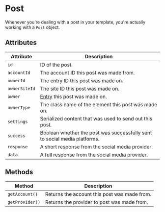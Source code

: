 # Post
Whenever you're dealing with a post in your template, you're actually working with a `Post` object.

## Attributes

Attribute | Description
--- | ---
`id` | ID of the post.
`accountId` | The account ID this post was made from.
`ownerId` | The entry ID this post was made on.
`ownerSiteId` | The site ID this post was made on.
`owner` | [Entry](https://docs.craftcms.com/api/v3/craft-elements-entry.html) this post was made on.
`ownerType` | The class name of the element this post was made on.
`settings` | Serialized content that was used to send out this post.
`success` | Boolean whether the post was successfully sent to social media platforms.
`response` | A short response from the social media provider.
`data` | A full response from the social media provider.

## Methods

Method | Description
--- | ---
`getAccount()` | Returns the account this post was made from.
`getProvider()` | Returns the provider to post was  made from.
